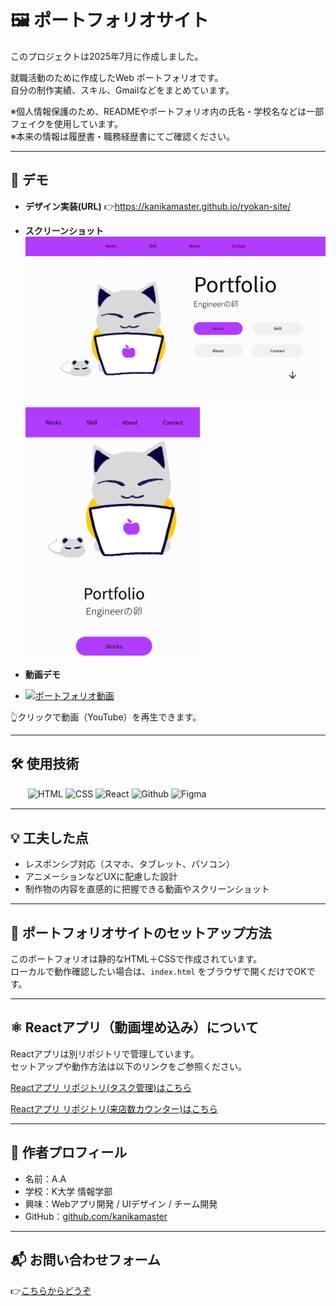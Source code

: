 # 🖼 ポートフォリオサイト
このプロジェクトは2025年7月に作成しました。


就職活動のために作成したWeb ポートフォリオです。  
自分の制作実績、スキル、Gmailなどをまとめています。


※個人情報保護のため、READMEやポートフォリオ内の氏名・学校名などは一部フェイクを使用しています。  
※本来の情報は履歴書・職務経歴書にてご確認ください。

---

## 🔗 デモ
- **デザイン実装(URL)**
  👉https://kanikamaster.github.io/ryokan-site/
  
- **スクリーンショット**  
  <img src="home/images/screenshot-home.png" alt="screenshot" width="500">
  <img src="home/images/screenshot-mobile.png" alt="screenshot" height="400">

- **動画デモ**

-  [![ポートフォリオ動画](https://img.youtube.com/vi/RGxVs2JYWJM/0.jpg)](https://www.youtube.com/watch?v=RGxVs2JYWJM)

  👆クリックで動画（YouTube）を再生できます。

---

## 🛠 使用技術

　　![HTML](https://img.shields.io/badge/HTML-✓-orange)
![CSS](https://img.shields.io/badge/CSS-✓-blue)
![React](https://img.shields.io/badge/React-✓-61DAFB)
![Github](https://img.shields.io/badge/Github-✓-red)
![Figma](https://img.shields.io/badge/Figma-✓-a259ff)

---

## 💡 工夫した点

- レスポンシブ対応（スマホ、タブレット、パソコン）
- アニメーションなどUXに配慮した設計
- 制作物の内容を直感的に把握できる動画やスクリーンショット

---

## 🚀 ポートフォリオサイトのセットアップ方法

このポートフォリオは静的なHTML＋CSSで作成されています。  
ローカルで動作確認したい場合は、`index.html` をブラウザで開くだけでOKです。

---

## ⚛️ Reactアプリ（動画埋め込み）について

Reactアプリは別リポジトリで管理しています。  
セットアップや動作方法は以下のリンクをご参照ください。

[Reactアプリ リポジトリ(タスク管理)はこちら](https://github.com/kanikamaster/App-1)

[Reactアプリ リポジトリ(来店数カウンター)はこちら](https://github.com/kanikamaster/App-2)

---

## 📌 作者プロフィール

- 名前：A.A
- 学校：K大学 情報学部
- 興味：Webアプリ開発 / UIデザイン / チーム開発
- GitHub：[github.com/kanikamaster](https://github.com/kanikamaster)

---

## 📬 お問い合わせフォーム
  👉[こちらからどうぞ](https://forms.gle/r6J56MgW3LNqF35m8)
